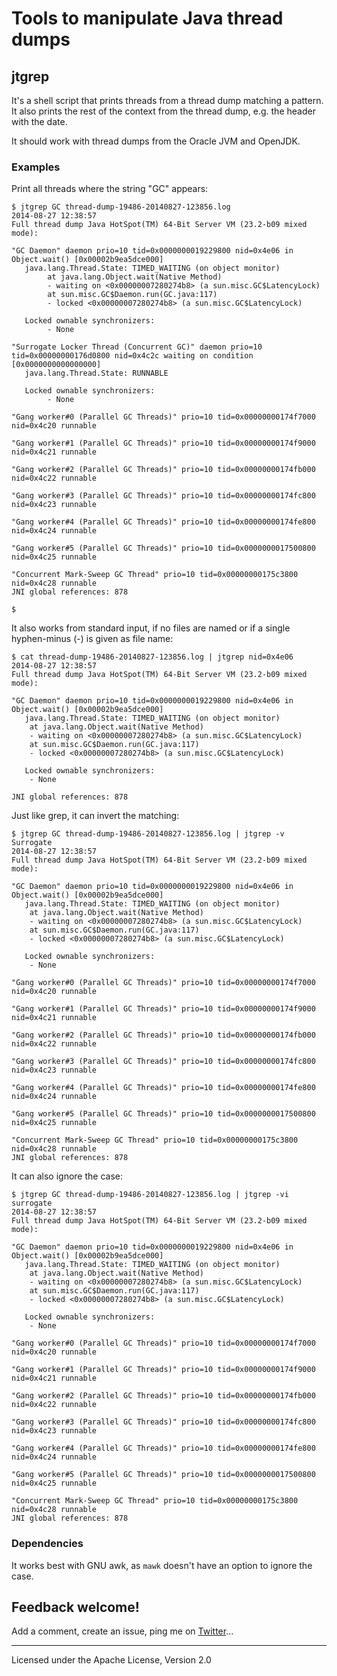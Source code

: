 Tools to manipulate Java thread dumps
======

## jtgrep

It's a shell script that prints threads from a thread dump matching a pattern. It also prints the rest of the context
from the thread dump, e.g. the header with the date.
 
It should work with thread dumps from the Oracle JVM and OpenJDK.

### Examples

Print all threads where the string "GC" appears:

    $ jtgrep GC thread-dump-19486-20140827-123856.log
    2014-08-27 12:38:57
    Full thread dump Java HotSpot(TM) 64-Bit Server VM (23.2-b09 mixed mode):
    
    "GC Daemon" daemon prio=10 tid=0x0000000019229800 nid=0x4e06 in Object.wait() [0x00002b9ea5dce000]
       java.lang.Thread.State: TIMED_WAITING (on object monitor)
            at java.lang.Object.wait(Native Method)
            - waiting on <0x00000007280274b8> (a sun.misc.GC$LatencyLock)
            at sun.misc.GC$Daemon.run(GC.java:117)
            - locked <0x00000007280274b8> (a sun.misc.GC$LatencyLock)
    
       Locked ownable synchronizers:
            - None
    
    "Surrogate Locker Thread (Concurrent GC)" daemon prio=10 tid=0x00000000176d0800 nid=0x4c2c waiting on condition [0x0000000000000000]
       java.lang.Thread.State: RUNNABLE
    
       Locked ownable synchronizers:
            - None
    
    "Gang worker#0 (Parallel GC Threads)" prio=10 tid=0x00000000174f7000 nid=0x4c20 runnable 
    
    "Gang worker#1 (Parallel GC Threads)" prio=10 tid=0x00000000174f9000 nid=0x4c21 runnable 
    
    "Gang worker#2 (Parallel GC Threads)" prio=10 tid=0x00000000174fb000 nid=0x4c22 runnable 
    
    "Gang worker#3 (Parallel GC Threads)" prio=10 tid=0x00000000174fc800 nid=0x4c23 runnable 
    
    "Gang worker#4 (Parallel GC Threads)" prio=10 tid=0x00000000174fe800 nid=0x4c24 runnable 
    
    "Gang worker#5 (Parallel GC Threads)" prio=10 tid=0x0000000017500800 nid=0x4c25 runnable 
    
    "Concurrent Mark-Sweep GC Thread" prio=10 tid=0x00000000175c3800 nid=0x4c28 runnable 
    JNI global references: 878

    $

It also works from standard input, if no files are named or if a single hyphen-minus (-) is given as file name:

    $ cat thread-dump-19486-20140827-123856.log | jtgrep nid=0x4e06
    2014-08-27 12:38:57
    Full thread dump Java HotSpot(TM) 64-Bit Server VM (23.2-b09 mixed mode):
    
    "GC Daemon" daemon prio=10 tid=0x0000000019229800 nid=0x4e06 in Object.wait() [0x00002b9ea5dce000]
       java.lang.Thread.State: TIMED_WAITING (on object monitor)
        at java.lang.Object.wait(Native Method)
        - waiting on <0x00000007280274b8> (a sun.misc.GC$LatencyLock)
        at sun.misc.GC$Daemon.run(GC.java:117)
        - locked <0x00000007280274b8> (a sun.misc.GC$LatencyLock)
    
       Locked ownable synchronizers:
        - None
    
    JNI global references: 878

Just like grep, it can invert the matching:

    $ jtgrep GC thread-dump-19486-20140827-123856.log | jtgrep -v Surrogate
    2014-08-27 12:38:57
    Full thread dump Java HotSpot(TM) 64-Bit Server VM (23.2-b09 mixed mode):
    
    "GC Daemon" daemon prio=10 tid=0x0000000019229800 nid=0x4e06 in Object.wait() [0x00002b9ea5dce000]
       java.lang.Thread.State: TIMED_WAITING (on object monitor)
        at java.lang.Object.wait(Native Method)
        - waiting on <0x00000007280274b8> (a sun.misc.GC$LatencyLock)
        at sun.misc.GC$Daemon.run(GC.java:117)
        - locked <0x00000007280274b8> (a sun.misc.GC$LatencyLock)
    
       Locked ownable synchronizers:
        - None
    
    "Gang worker#0 (Parallel GC Threads)" prio=10 tid=0x00000000174f7000 nid=0x4c20 runnable 
    
    "Gang worker#1 (Parallel GC Threads)" prio=10 tid=0x00000000174f9000 nid=0x4c21 runnable 
    
    "Gang worker#2 (Parallel GC Threads)" prio=10 tid=0x00000000174fb000 nid=0x4c22 runnable 
    
    "Gang worker#3 (Parallel GC Threads)" prio=10 tid=0x00000000174fc800 nid=0x4c23 runnable 
    
    "Gang worker#4 (Parallel GC Threads)" prio=10 tid=0x00000000174fe800 nid=0x4c24 runnable 
    
    "Gang worker#5 (Parallel GC Threads)" prio=10 tid=0x0000000017500800 nid=0x4c25 runnable 
    
    "Concurrent Mark-Sweep GC Thread" prio=10 tid=0x00000000175c3800 nid=0x4c28 runnable 
    JNI global references: 878

It can also ignore the case:

    $ jtgrep GC thread-dump-19486-20140827-123856.log | jtgrep -vi surrogate
    2014-08-27 12:38:57
    Full thread dump Java HotSpot(TM) 64-Bit Server VM (23.2-b09 mixed mode):
    
    "GC Daemon" daemon prio=10 tid=0x0000000019229800 nid=0x4e06 in Object.wait() [0x00002b9ea5dce000]
       java.lang.Thread.State: TIMED_WAITING (on object monitor)
        at java.lang.Object.wait(Native Method)
        - waiting on <0x00000007280274b8> (a sun.misc.GC$LatencyLock)
        at sun.misc.GC$Daemon.run(GC.java:117)
        - locked <0x00000007280274b8> (a sun.misc.GC$LatencyLock)
    
       Locked ownable synchronizers:
        - None
    
    "Gang worker#0 (Parallel GC Threads)" prio=10 tid=0x00000000174f7000 nid=0x4c20 runnable 
    
    "Gang worker#1 (Parallel GC Threads)" prio=10 tid=0x00000000174f9000 nid=0x4c21 runnable 
    
    "Gang worker#2 (Parallel GC Threads)" prio=10 tid=0x00000000174fb000 nid=0x4c22 runnable 
    
    "Gang worker#3 (Parallel GC Threads)" prio=10 tid=0x00000000174fc800 nid=0x4c23 runnable 
    
    "Gang worker#4 (Parallel GC Threads)" prio=10 tid=0x00000000174fe800 nid=0x4c24 runnable 
    
    "Gang worker#5 (Parallel GC Threads)" prio=10 tid=0x0000000017500800 nid=0x4c25 runnable 
    
    "Concurrent Mark-Sweep GC Thread" prio=10 tid=0x00000000175c3800 nid=0x4c28 runnable 
    JNI global references: 878

### Dependencies

It works best with GNU awk, as `mawk` doesn't have an option to ignore the case.

## Feedback welcome!

Add a comment, create an issue, ping me on [Twitter](https://twitter.com/fpavageau)...


------

Licensed under the Apache License, Version 2.0
